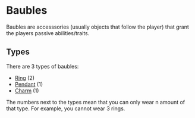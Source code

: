 # Baubles
Baubles are accesssories (usually objects that follow the player) that grant the players passive abilities/traits.

## Types
There are 3 types of baubles:
- [Ring](Baubles/Rings.md) (2)
- [Pendant](Baubles/Pendants.md) (1)
- [Charm](Baubles/Charms.md) (1)

The numbers next to the types mean that you can only wear n amount of that type. For example, you cannot wear 3 rings.

